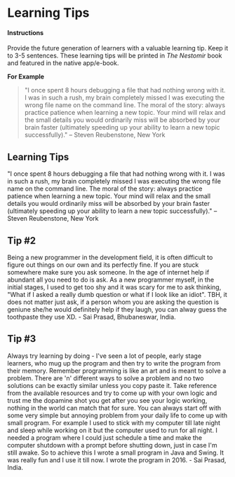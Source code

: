 # Learning Tips

#### Instructions

Provide the future generation of learners with a valuable learning tip. Keep it to 3-5 sentences. These learning tips will be printed in _The Nestomir_ book and featured in the native app/e-book.

**For Example**

> "I once spent 8 hours debugging a file that had nothing wrong with it. I was in such a rush, my brain completely missed I was executing the wrong file name on the command line. The moral of the story: always practice patience when learning a new topic. Your mind will relax and the small details you would ordinarily miss will be absorbed by your brain faster (ultimately speeding up your ability to learn a new topic successfully)." – Steven Reubenstone, New York

## Learning Tips

"I once spent 8 hours debugging a file that had nothing wrong with it. I was in such a rush, my brain completely missed I was executing the wrong file name on the command line. The moral of the story: always practice patience when learning a new topic. Your mind will relax and the small details you would ordinarily miss will be absorbed by your brain faster (ultimately speeding up your ability to learn a new topic successfully)." – Steven Reubenstone, New York

## Tip #2
Being a new programmer in the development field, it is often difficult to figure out things on our own and its perfectly fine. If you are stuck somewhere make sure you ask someone. In the age of internet help if abundant all you need to do is ask. As a new programmer myself, in the initial stages, I used to get too shy and it was scary for me to ask thinking, "What if I asked a really dumb question or what if I look like an idiot". TBH, it does not matter just ask, if a person whom you are asking the question is geniune she/he would definitely help if they laugh, you can alway guess the toothpaste they use XD. - Sai Prasad, Bhubaneswar, India.

## Tip #3
Always try learning by doing - I've seen a lot of people, early stage learners, who mug up the program and then try to write the program from their memory. Remember programming is like an art and is meant to solve a problem. There are 'n' different ways to solve a problem and no two solutions can be exactly similar unless you copy paste it. Take reference from the available resources and try to come up with your own logic and trust me the dopamine shot you get after you see your logic working, nothing in the world can match that for sure.
You can always start off with some very simple but annoying problem from your daily life to come up with small program. For example I used to stick with my computer till late night and sleep while working on it but the computer used to run for all night. I needed a program where I could just schedule a time and make the computer shutdown with a prompt before shutting down, just in case I'm still awake. So to achieve this I wrote a small program in Java and Swing. It was really fun and I use it till now. I wrote the program in 2016. - Sai Prasad, India.